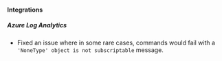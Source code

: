 
#### Integrations
##### Azure Log Analytics
- Fixed an issue where in some rare cases, commands would fail with a `'NoneType' object is not subscriptable` message.
